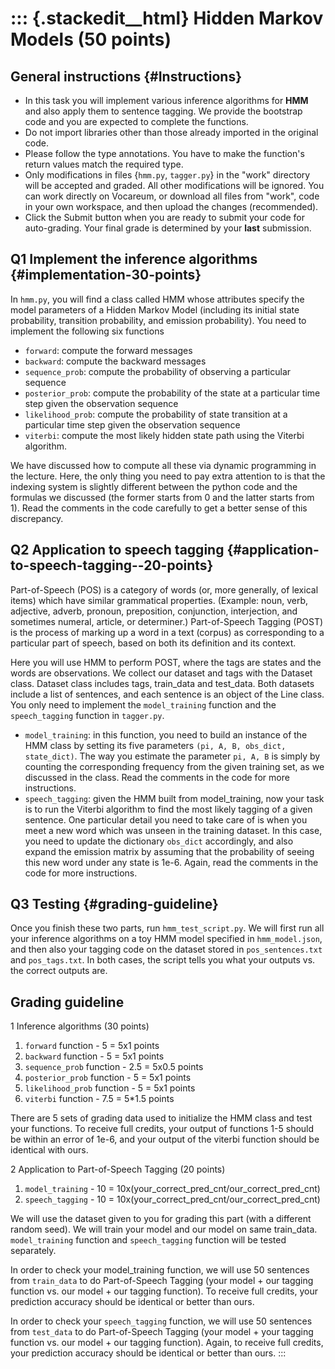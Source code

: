 ::: {.stackedit__html}
Hidden Markov Models (50 points)
================================

General instructions {#Instructions}
--------------------

-   In this task you will implement various inference algorithms for
    **HMM** and also apply them to sentence tagging. We provide the
    bootstrap code and you are expected to complete the functions.
-   Do not import libraries other than those already imported in the
    original code.
-   Please follow the type annotations. You have to make the function's
    return values match the required type.
-   Only modifications in files {`hmm.py`, `tagger.py`} in the \"work\"
    directory will be accepted and graded. All other modifications will
    be ignored. You can work directly on Vocareum, or download all files
    from \"work\", code in your own workspace, and then upload the
    changes (recommended).
-   Click the Submit button when you are ready to submit your code for
    auto-grading. Your final grade is determined by your **last**
    submission.

Q1 Implement the inference algorithms {#implementation-30-points}
-------------------------------------

In `hmm.py`, you will find a class called HMM whose attributes specify
the model parameters of a Hidden Markov Model (including its initial
state probability, transition probability, and emission probability).
You need to implement the following six functions

-   `forward`: compute the forward messages
-   `backward`: compute the backward messages
-   `sequence_prob`: compute the probability of observing a particular
    sequence
-   `posterior_prob`: compute the probability of the state at a
    particular time step given the observation sequence
-   `likelihood_prob`: compute the probability of state transition at a
    particular time step given the observation sequence
-   `viterbi`: compute the most likely hidden state path using the
    Viterbi algorithm.

We have discussed how to compute all these via dynamic programming in
the lecture. Here, the only thing you need to pay extra attention to is
that the indexing system is slightly different between the python code
and the formulas we discussed (the former starts from 0 and the latter
starts from 1). Read the comments in the code carefully to get a better
sense of this discrepancy.

Q2 Application to speech tagging {#application-to-speech-tagging--20-points}
--------------------------------

Part-of-Speech (POS) is a category of words (or, more generally, of
lexical items) which have similar grammatical properties. (Example:
noun, verb, adjective, adverb, pronoun, preposition, conjunction,
interjection, and sometimes numeral, article, or determiner.)
Part-of-Speech Tagging (POST) is the process of marking up a word in a
text (corpus) as corresponding to a particular part of speech, based on
both its definition and its context.

Here you will use HMM to perform POST, where the tags are states and the
words are observations. We collect our dataset and tags with the Dataset
class. Dataset class includes tags, train\_data and test\_data. Both
datasets include a list of sentences, and each sentence is an object of
the Line class. You only need to implement the `model_training` function
and the `speech_tagging` function in `tagger.py`.

-   `model_training`: in this function, you need to build an instance of
    the HMM class by setting its five parameters
    `(pi, A, B, obs_dict, state_dict)`. The way you estimate the
    parameter `pi, A, B` is simply by counting the corresponding
    frequency from the given training set, as we discussed in the class.
    Read the comments in the code for more instructions.
-   `speech_tagging`: given the HMM built from model\_training, now your
    task is to run the Viterbi algorithm to find the most likely tagging
    of a given sentence. One particular detail you need to take care of
    is when you meet a new word which was unseen in the training
    dataset. In this case, you need to update the dictionary `obs_dict`
    accordingly, and also expand the emission matrix by assuming that
    the probability of seeing this new word under any state is 1e-6.
    Again, read the comments in the code for more instructions.

Q3 Testing {#grading-guideline}
----------

Once you finish these two parts, run `hmm_test_script.py`. We will first
run all your inference algorithms on a toy HMM model specified in
`hmm_model.json`, and then also your tagging code on the dataset stored
in `pos_sentences.txt` and `pos_tags.txt`. In both cases, the script
tells you what your outputs vs. the correct outputs are.

Grading guideline
-----------------

1 Inference algorithms (30 points)

1.  `forward` function - 5 = 5x1 points
2.  `backward` function - 5 = 5x1 points
3.  `sequence_prob` function - 2.5 = 5x0.5 points
4.  `posterior_prob` function - 5 = 5x1 points
5.  `likelihood_prob` function - 5 = 5x1 points
6.  `viterbi` function - 7.5 = 5\*1.5 points

There are 5 sets of grading data used to initialize the HMM class and
test your functions. To receive full credits, your output of functions
1-5 should be within an error of 1e-6, and your output of the viterbi
function should be identical with ours.

2 Application to Part-of-Speech Tagging (20 points)

1.  `model_training` - 10 =
    10x(your\_correct\_pred\_cnt/our\_correct\_pred\_cnt)
2.  `speech_tagging` - 10 =
    10x(your\_correct\_pred\_cnt/our\_correct\_pred\_cnt)

We will use the dataset given to you for grading this part (with a
different random seed). We will train your model and our model on same
train\_data. `model_training` function and `speech_tagging` function
will be tested separately.

In order to check your model\_training function, we will use 50
sentences from `train_data` to do Part-of-Speech Tagging (your model +
our tagging function vs. our model + our tagging function). To receive
full credits, your prediction accuracy should be identical or better
than ours.

In order to check your `speech_tagging` function, we will use 50
sentences from `test_data` to do Part-of-Speech Tagging (your model +
your tagging function vs. our model + our tagging function). Again, to
receive full credits, your prediction accuracy should be identical or
better than ours.
:::
